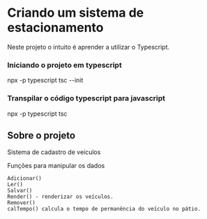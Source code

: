 # Criando um sistema de estacionamento

Neste projeto o intuito é aprender a utilizar o Typescript.

### Iniciando o projeto em typescript

npx -p typescript tsc --init

### Transpilar o código typescript para javascript

npx -p typescript tsc

## Sobre o projeto
Sistema de cadastro de veículos 

Funções para manipular os dados 
 
	Adicionar()
	Ler() 
	Salvar()
	Render() - renderizar os veículos.
	Remover()
	calTempo() calcula o tempo de permanência do veículo no pátio. 

